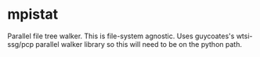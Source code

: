 mpistat
=======

Parallel file tree walker. This is file-system agnostic.
Uses guycoates's wtsi-ssg/pcp parallel walker library so this will need to be on the python path.

